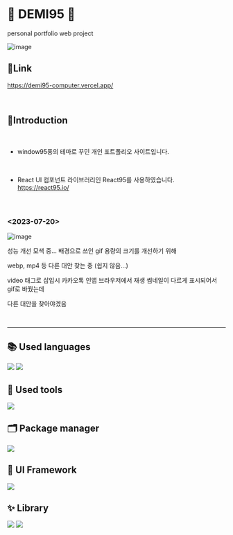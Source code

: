 # 💾 DEMI95 💾

personal portfolio web project 

![image](https://github.com/Yeonji-Noob/my-portfolio-web/assets/121682565/480392ee-7e28-4107-905d-efb1bb5e564a)


## :link:Link

https://demi95-computer.vercel.app/

<br/>

## :triangular_flag_on_post:Introduction

<br/>

+ window95풍의 테마로 꾸민 개인 포트폴리오 사이트입니다.

<br/>

+ React UI 컴포넌트 라이브러리인 React95를 사용하였습니다.
  https://react95.io/

<br/>


##

### <2023-07-20>

![image](https://github.com/Yeonji-Noob/my-portfolio-web/assets/121682565/3ef39d32-438f-4355-ad6a-36f9d6300d49)

성능 개선 모색 중...
배경으로 쓰인 gif 용량의 크기를 개선하기 위해 

webp, mp4 등 다른 대안 찾는 중 (쉽지 않음...)

video 태그로 삽입시 
카카오톡 인앱 브라우저에서 재생 썸네일이 다르게 표시되어서 gif로 바꿨는데

다른 대안을 찾아야겠음

<br/>

---

## 📚 Used languages
<p>
<img src="https://img.shields.io/badge/styledcomponents-DB7093?style=for-the-badge&logo=styledcomponents&logoColor=white"/>
<img src="https://img.shields.io/badge/Typescript-3178C6?style=for-the-badge&logo=typescript&logoColor=white"/>
</p>

## 🧰 Used tools
<p>
<img src="https://img.shields.io/badge/VScode-007ACC?style=for-the-badge&logo=visualstudiocode&logoColor=white"/>
</p>

## 🗂 Package manager
<p>
<img src="https://img.shields.io/badge/yarn-2C8EBB?style=for-the-badge&logo=yarn&logoColor=white"/>
</p>

## :tulip: UI Framework

<p>
<img src="https://img.shields.io/badge/react95-909090?style=for-the-badge&logo=react&logoColor=white"/>
</p>

## ✨ Library
<p>
<img src="https://img.shields.io/badge/react-61DAFB?style=for-the-badge&logo=react&logoColor=white"/>
<img src="https://img.shields.io/badge/createreactapp-09D3AC?style=for-the-badge&logo=createreactapp&logoColor=white"/>
</p>
